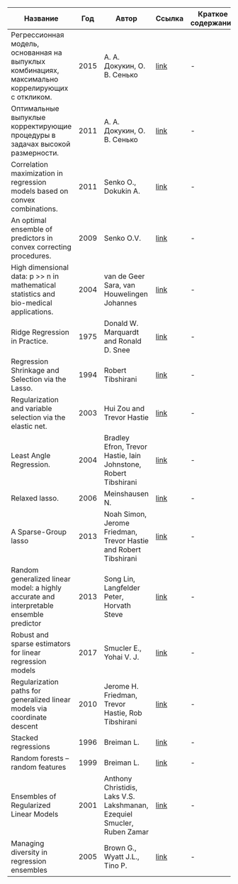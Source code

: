 | Название | Год | Автор | Ссылка | Краткое содержание |
| -------- |---- | ----- | ------ | ---- |
|Регрессионная модель, основанная на выпуклых комбинациях, максимально коррелирующих с откликом.|2015|А. А. Докукин, О. В. Сенько|[link](https://www.researchgate.net/publication/276415513_Regressionnaa_model_osnovannaa_na_vypuklyh_kombinaciah_maksimalno_korreliruusih_s_otklikom)|-|
|Оптимальные выпуклые корректирующие процедуры в задачах высокой размерности.|2011|А. А. Докукин, О. В. Сенько|[link](https://eclib.psuti.ru/cgi-bin/irbis64r_12/cgiirbis_64.exe?LNG=en&C21COM=S&I21DBN=STAT&P21DBN=STAT&S21FMT=fullwebr&S21ALL=%28%3C.%3EK%3D%D0%B7%D0%B0%D0%B4%D0%B0%D1%87%D0%B8%20%D0%B2%D1%8B%D1%81%D0%BE%D0%BA%D0%BE%D0%B9%20%D1%80%D0%B0%D0%B7%D0%BC%D0%B5%D1%80%D0%BD%D0%BE%D1%81%D1%82%D0%B8%3C.%3E%29&Z21ID=&S21SRW=&S21SRD=&S21STN=1&S21REF=10&S21CNR=20&FT_REQUEST=&FT_PREFIX=)|-|
|Correlation maximization in regression models based on convex combinations.|2011|Senko O., Dokukin A.|[link](https://www.researchgate.net/publication/252328557_Optimal_Convex_Correcting_Procedures_in_Problems_of_High_Dimension)|-|
|An optimal ensemble of predictors in convex correcting procedures.|2009|Senko O.V.|[link](https://link.springer.com/article/10.1134/S1054661809030110)|-|
|High dimensional data: p >> n in mathematical statistics and bio-medical applications.|2004|van de Geer Sara, van Houwelingen Johannes|[link](https://www.researchgate.net/publication/38322396_High-dimensional_data_P_n_in_mathematical_statistics_and_bio-medical_applications)|-|
|Ridge Regression in Practice.|1975|Donald W. Marquardt and Ronald D. Snee|[link](https://www.jstor.org/stable/2683673)|-|
|Regression Shrinkage and Selection via the Lasso.|1994|Robert Tibshirani|[link](https://www.jstor.org/stable/2346178)|-|
|Regularization and variable selection via the elastic net.|2003|Hui Zou and Trevor Hastie|[link](https://www.jstor.org/stable/3647580)|-|
|Least Angle Regression.|2004|Bradley Efron, Trevor Hastie, Iain Johnstone, Robert Tibshirani|[link](https://arxiv.org/abs/math/0406456)|-|
|Relaxed lasso.|2006|Meinshausen N.|[link](https://people.math.ethz.ch/~nicolai/relaxo.pdf)|-|
|A Sparse-Group lasso|2013|Noah Simon, Jerome Friedman, Trevor Hastie and Robert Tibshirani|[link](https://faculty.washington.edu/nrsimon/SGLpaper.pdf)|-|
|Random generalized linear model: a highly accurate and interpretable ensemble predictor|2013|Song Lin, Langfelder Peter, Horvath Steve|[link](https://www.researchgate.net/publication/234156400_Random_Generalized_Linear_Model_A_Highly_Accurate_and_Interpretable_Ensemble_Predictor)|-|
|Robust and sparse estimators for linear regression models|2017|Smucler E., Yohai V. J.|[link](https://arxiv.org/pdf/1508.01967)|-|
|Regularization paths for generalized linear models via coordinate descent|2010|Jerome H. Friedman, Trevor Hastie, Rob Tibshirani|[link](https://www.jstatsoft.org/article/view/v033i01)|-|
|Stacked regressions|1996|Breiman L.|[link](https://statistics.berkeley.edu/sites/default/files/tech-reports/367.pdf)|-|
|Random forests – random features|1999|Breiman L.|[link](https://www.stat.berkeley.edu/users/breiman/random-forests.pdf)|-|
|Ensembles of Regularized Linear Models|2001|Anthony Christidis, Laks V.S. Lakshmanan, Ezequiel Smucler, Ruben Zamar|[link](https://www.stat.ubc.ca/~ruben/website/EnsembleOfRegLinMod.pdf)|-|
|Managing diversity in regression ensembles|2005|Brown G., Wyatt J.L., Tino P.|[link](https://www.jmlr.org/papers/volume6/brown05a/brown05a.pdf)|-|

